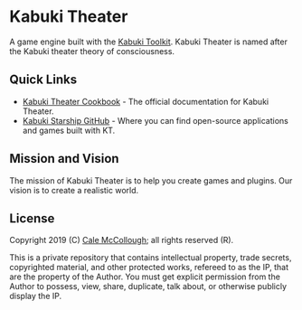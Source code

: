 # Kabuki Theater

A game engine built with the [Kabuki Toolkit](https://github.com/kabuki-starship/kabuki.toolkit). Kabuki Theater is named after the Kabuki theater theory of consciousness.

## Quick Links

* [Kabuki Theater Cookbook](https://github.com/kabuki-starship/kabuki.theater.cookbook) - The official documentation for Kabuki Theater.
* [Kabuki Starship GitHub](https://github.com/kabuki-starship) - Where you can find open-source applications and games built with KT.

## Mission and Vision

The mission of Kabuki Theater is to help you create games and plugins. Our vision is to create a realistic world.

## License

Copyright 2019 (C) [Cale McCollough](https://calemccollough.github.io); all rights reserved (R).

This is a private repository that contains intellectual property, trade secrets, copyrighted material, and other protected works, refereed to as the IP, that are the property of the Author. You must get explicit permission from the Author to possess, view, share, duplicate, talk about, or otherwise publicly display the IP.
